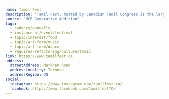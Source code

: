 ```yaml
---
name: Tamil Fest
description: "Tamil Fest, hosted by Canadian Tamil Congress is the largest Tamil street festival of its kind outside of the Indian subcontinent. Tamil Fest focuses on promoting diversity by sharing the rich Tamil Culture among fellow Torontonians and Canadians, through great exposure to cultural food, artistic talents and traditional activities."
source: "MCP Generative Addition"
tags:
  - cadence/annually
  - instance-of/event/festival
  - topic/interest/food
  - topic/art-form/music
  - topic/art-form/dance
  - requires-refactoring/culture/tamil
link: https://www.tamilfest.ca
address:
  streetAddress: Markham Road
  addressLocality: Toronto
  addressRegion: ON
social:
  instagram: https://www.instagram.com/tamilfest.ca/
  facebook: https://www.facebook.com/tamilfestTO/
---
```


